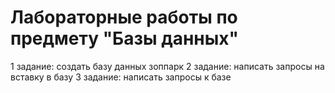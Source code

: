 # Лабораторные работы по предмету "Базы данных"
1 задание: создать базу данных зоппарк
2 задание: написать запросы на вставку в базу
3 задание: написать запросы к базе
